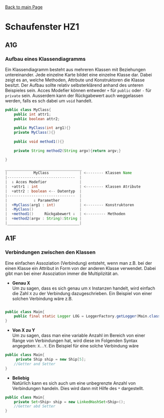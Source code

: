 [Back to main Page](./../../README.md)

# Schaufenster HZ1

## A1G 
### Aufbau eines Klassendiagramms
Ein Klassendiagramm besteht aus mehreren Klassen mit Beziehungen untereinander. Jede einzelne Karte bildet eine einzelne Klasse dar. Dabei zeigt es an, welche Methoden, Attrbute und Konstruktoren die Klasse besitzt. Der Aufbau sollte relativ selbsterklärend anhand des unteren Beispieles sein. Acces Modefier können entweder `+` für `public` oder `-` für `private` sein. Ausserdem kann der Rückgabewert auch weggelassen werden, falls es sch dabei um `void` handelt. 
```java
public class MyClass{
    public int attr1;
    public boolean attr2;
    
    public MyClass(int arg1){}
    private MyClass(){}
    
    public void method1(){}
    
    private String method2(String argv){return argv;}

}

___________________________________
|            MyClass              | <-------- Klassen Name
|-------------------------------  |
|  ⇩ Acces Modefier               |
|  +attr1 : int                   | <-------- Klassen Atribute
|  +attr2 : boolean <-- Datentyp  | 
|-------------------------------  |
|            ⇩ Paramether         |  
|  +MyClass(arg1 : int)           | <-------- Konstruktoren
|  -MyClass()                     |
|  +method1()     Rückgabewert ⇩  | <--------- Methoden
|  +method2(argv : String):String |
|_________________________________|
```
## A1F
### Verbindungen zwischen den Klassen
Eine einfachen Assoziation (Verbindung) entsteht, wenn man z.B. bei der einen Klasse ein Attribut in Form von der anderen Klasse verwendet. Dabei gibt man bei einer Assoziation immer die Multiplizität an.
- **Genau X**<br/>
Um zu sagen, dass es sich genau um `X` Instanzen handelt, wird einfach die Zahl `X` zu der Verbindung dazugeschrieben. Ein Beispiel von einer solchen Verbindung wäre z.B.
```java

public class Main{
    public final static Logger LOG = LoggerFactory.getLogger(Main.class);
}
```
- **Von X zu Y**<br/>
Um zu sagen, dass man eine variable Anzahl im Bereich von einer Range von Verbindungen hat, wird diese im Folgenden Syntax angegeben: `X..Y`. Ein Beispiel für eine solche Verbindung wäre


```java
public class Main{
     private Ship ship = new Ship[5]; 
    //Getter and Setter
}

```
- **Beliebig**<br/>
Natürlich kann es sich auch um eine unbegrenzte Anzahl von Verbindungen handeln. Dies wird dann mit Hilfe des `*` dargestellt. 

```java
public class Main{
    private Set<Ship> ship = new LinkedHashSet<Ship>();
    //Getter abd Setter
}

```
